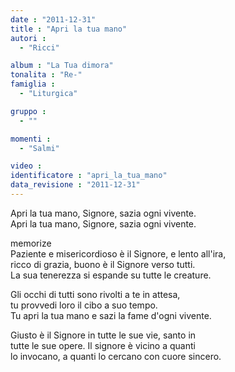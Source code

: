 ```yaml
---
date : "2011-12-31"
title : "Apri la tua mano"
autori : 
  - "Ricci"

album : "La Tua dimora"
tonalita : "Re-"
famiglia : 
  - "Liturgica"

gruppo : 
  - ""

momenti : 
  - "Salmi"

video : 
identificatore : "apri_la_tua_mano"
data_revisione : "2011-12-31"
---
```

  
  
  
  
  
  
  
  
  
Apri la tua mano, Signore, sazia ogni vivente.  
Apri la tua mano, Signore, sazia ogni vivente.   
  
  
memorize  
Paziente e misericordioso è il Signore, e lento all'ira,  
ricco di grazia, buono è il Signore verso tutti.  
La sua tenerezza si espande su tutte le creature.  
  
  
  
Gli occhi di tutti sono rivolti a te in attesa,  
tu provvedi loro il cibo a suo tempo.   
Tu apri la tua mano e sazi la fame d'ogni vivente.  
  
  
  
Giusto è il Signore in tutte le sue vie, santo in  
tutte le sue opere. Il signore è vicino a quanti  
lo invocano, a quanti lo cercano con cuore sincero.  
  
  
  
  

